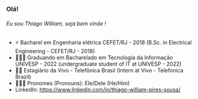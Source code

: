 ### Olá! 

<h6> Eu sou Thiago William, seja bem vinde ! </h6>

- ⚡ Bacharel em Engenharia elétrica CEFET/RJ - 2018 (B.Sc. in Electrical Engineering - CEFET/RJ - 2018)
- 👨🏾‍💻 Graduando em Bacharelado em Tecnologia da Informação UNIVESP - 2022 (undergraduate student of IT at UNIVESP - 2022)
- 💜📡 Estagiário da Vivo - Telefônica Brasil (Intern at Vivo - Telefonica Brazil)
- 👨🏾‍🦱 Pronomes (Pronouns): Ele/Dele (He/Him)
- LinkedIn: https://www.linkedin.com/in/thiago-william-pires-sousa/
